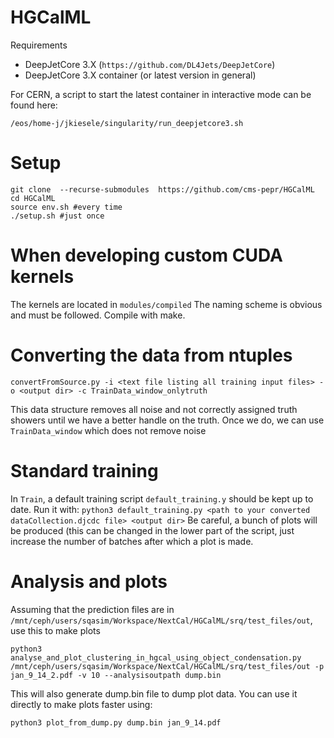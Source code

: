 HGCalML
===============================================================================

Requirements
  * DeepJetCore 3.X (``https://github.com/DL4Jets/DeepJetCore``)
  * DeepJetCore 3.X container (or latest version in general)
  
For CERN, a script to start the latest container in interactive mode can be found here:

``/eos/home-j/jkiesele/singularity/run_deepjetcore3.sh``


Setup
===========

```
git clone  --recurse-submodules  https://github.com/cms-pepr/HGCalML
cd HGCalML
source env.sh #every time
./setup.sh #just once
```


When developing custom CUDA kernels
===========

The kernels are located in 
``modules/compiled``
The naming scheme is obvious and must be followed. Compile with make.



Converting the data from ntuples
===========

``convertFromSource.py -i <text file listing all training input files> -o <output dir> -c TrainData_window_onlytruth``

This data structure removes all noise and not correctly assigned truth showers until we have a better handle on the truth. Once we do, we can use ``TrainData_window`` which does not remove noise


Standard training
===========

In ``Train``,  a default training script ``default_training.y`` should be kept up to date.
Run it with:
``python3 default_training.py <path to your converted dataCollection.djcdc file> <output dir>``
Be careful, a bunch of plots will be produced (this  can be changed in the lower part of the script, just increase the number of batches after which a plot is made.



Analysis and plots
===========
Assuming that the prediction files are in `/mnt/ceph/users/sqasim/Workspace/NextCal/HGCalML/srq/test_files/out`, use this to make plots


``python3 analyse_and_plot_clustering_in_hgcal_using_object_condensation.py /mnt/ceph/users/sqasim/Workspace/NextCal/HGCalML/srq/test_files/out -p jan_9_14_2.pdf -v 10 --analysisoutpath dump.bin``

This will also generate dump.bin file to dump plot data. You can use it directly to make plots faster using:

``python3 plot_from_dump.py dump.bin jan_9_14.pdf``

